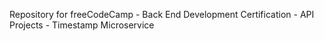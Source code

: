 Repository for freeCodeCamp - Back End Development Certification - API Projects - Timestamp Microservice